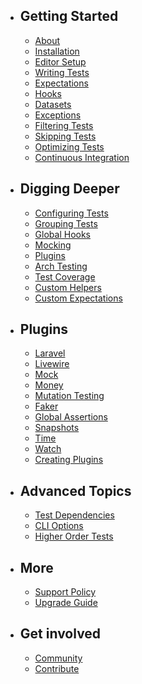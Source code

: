- ## Getting Started
  - [About](/docs/about)
  - [Installation](/docs/installation)
  - [Editor Setup](/docs/editor-setup)
  - [Writing Tests](/docs/writing-tests)
  - [Expectations](/docs/expectations)
  - [Hooks](/docs/hooks)
  - [Datasets](/docs/datasets)
  - [Exceptions](/docs/exceptions)
  - [Filtering Tests](/docs/filtering-tests)
  - [Skipping Tests](/docs/skipping-tests)
  - [Optimizing Tests](/docs/optimizing-tests)
  - [Continuous Integration](/docs/continuous-integration)

- ## Digging Deeper
  - [Configuring Tests](/docs/configuring-tests)
  - [Grouping Tests](/docs/grouping-tests)
  - [Global Hooks](/docs/global-hooks)
  - [Mocking](/docs/mocking)
  - [Plugins](/docs/plugins)
  - [Arch Testing](/docs/arch-testing)
  - [Test Coverage](/docs/test-coverage)
  - [Custom Helpers](/docs/custom-helpers)
  - [Custom Expectations](/docs/custom-expectations)

- ## Plugins
  - [Laravel](/docs/plugins/laravel)
  - [Livewire](/docs/plugins/livewire)
  - [Mock](/docs/plugins/mock)
  - [Money](/docs/plugins/money)
  - [Mutation Testing](/docs/plugins/mutation-testing)
  - [Faker](/docs/plugins/faker)
  - [Global Assertions](/docs/plugins/global-assertions)
  - [Snapshots](/docs/plugins/snapshots)
  - [Time](/docs/plugins/time)
  - [Watch](/docs/plugins/watch)
  - [Creating Plugins](/docs/plugins/creating-plugins)

- ## Advanced Topics
  - [Test Dependencies](/docs/test-dependencies)
  - [CLI Options](/docs/cli-options)
  - [Higher Order Tests](/docs/higher-order-tests)

- ## More
  - [Support Policy](/docs/support-policy)
  - [Upgrade Guide](/docs/upgrade-guide)
- ## Get involved
  - [Community](/docs/community)
  - [Contribute](/docs/contribute)
